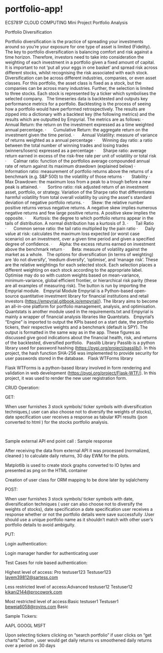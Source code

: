 # portfolio-app!

ECS781P CLOUD COMPUTING 
Mini Project
Portfolio Analysis


Portfolio Diversification

Portfolio diversification is the practice of spreading your investments around so you’re your exposure for one type of asset is limited (Fidelity). The key to portfolio diversification is balancing comfort and risk against a time horizon. Therefore, investors need to take into consideration the weighting of each investment in a portfolio given a fixed amount of capital. It is important to not ‘put all your eggs in one basket’ and spread risk across different stocks, whilst recognising the risk associated with each stock. Diversification can be across different industries, companies, or even asset classes. For this portfolio, the asset class is fixed as a stock, but the companies can be across many industries. Further, the selection is limited to three stocks. Each stock is represented by a ticker which symbolises the selected company. 
 
The timeseries data is backtested and outputs key performance metrics for a portfolio. Backtesting is the process of seeing how a portfolio would have performed retrospectively. The results are zipped into a dictionary with a backtest key (the following metrics) and the results which are outputted by Empyrial. The metrics are as follows: 
·      Annual Return: the return on the investment expressed as a time weighted annual percentage.
·      Cumulative Return: the aggregate return on the investment given the time period. 
·      Annual Volatility: measure of variance of returns weighted as a annual percentage
·      Winning day ratio: a ratio between the total number of winning trades and losing trades (winners/losers) expressed as a percentage
·      Sharpe ratio: average return earned in excess of the risk-free rate per unit of volatility or total risk
·      Calmar ratio: function of the portfolios average compounded annual rate of return against its maximum drawdown (explained below)
·      Information ratio: measurement of portfolio returns above the returns of a benchmark (e.g. S&P 500) to the volatility of those returns
·      Stability
·      Max Drawdown: the maximum loss from a peak to a trough before a new peak is attained.
·      Sortino ratio: risk adjusted return of an investment asset, portfolio, or strategy. Variation of the Sharpe ratio that differentiates harmful volatility from total overall volatility by using the asset's standard deviation of negative portfolio returns.
·      Skew: the relative number positive returns versus negative returns. A negative skew implies numerous negative returns and few large positive returns. A positive skew implies the opposite.
·      Kurtosis: the degree to which portfolio returns appear in the tails of distribution. A normal distribution has a kurtosis of 3.
·      Tail Ratio
·      Common sense ratio: the tail ratio multiplied by the pain ratio
·      Daily value at risk: calculates the maximum loss expected (or worst case scenario) on an investment, over a given time period and given a specified degree of confidence.
·      Alpha: the excess returns earned on investment above the benchmark return
·      Beta: measure of volatility against the market as a whole.
 
The options for diversification (in terms of weighting) are ‘do not diversify’, ‘medium diversify’, ‘optimise’, and ‘manage risk’. These are the relative weightings for each selected stock. Each selection places a different weighting on each stock according to the appropriate label. Optimise may do so with custom weights based on mean-variance, minimum-variance, global efficient frontier, or hierarchical risk parity (these are all examples of measuring risk). The button is run by importing the Empyrial module.
 
Empyrial Module
Empyrial is a Python-based open-source quantitative investment library for financial institutions and retail investors (https://empyrial.gitbook.io/empyrial/). The library aims to become an all-in-one platform for portfolio management, analysis, and optimisation. Quantstats is another module used in the requirements.txt and Empyrial is mainly a wrapper of financial analysis libraries like Quantstats.
 
Empyrial’s “Engine” is imported to output the KPIs based on a start date, the portfolio tickers, their respective weights and a benchmark (default is SPY). The output is formatted in the same way as in the app. These figures as discussed give good indications about the financial health, risk, and returns of the backtested, diversified portfolio.
 
Passlib Library
Passlib is a python library used for password hashing (https://pypi.org/project/passlib/). In this project, the hash function SHA-256 was implemented to provide security for user passwords stored in the database.
 
Flask WTForms library

Flask WTForms is a python-based library involved in form rendering and validation in web development (https://pypi.org/project/Flask-WTF/). In this project, it was used to render the new user registration form.
 



CRUD Operation:

GET:

When user furnishes 3 stock symbols/ ticker symbols with diversification techniques,( user can also choose  not to diversify the weights of stocks), date specification user receives a response as tabular KPI results (json converted to html ) for the stocks portfolio analysis.

 


Sample external API end point call : 
Sample response







After receiving the data from external API it was processed (normalized, cleaned ) to calculate daily returns, 30 day EWM  for the plots. 

Matplotlib is used to create stock graphs converted to IO bytes and presented as png on the HTML container


Creation of user class for ORM mapping to be done later by sqlalchemy 


POST:











































When user furnishes 3 stock symbols/ ticker symbols with date, diversification techniques ( user can also choose  not to diversify the weights of stocks), date specification a date specification user receives a response whether or not the portfolio details were save successfully .User should use a unique portfolio name as it shouldn’t match with other user’s portfolio details to avoid ambiguity.



PUT:






















Login authentication:

Login manager handler for authenticating user 



Test Cases for role based authentication:

Highest level of access: Pro
testuser123
Testuser123
layem39812@sartess.com

Less restricted level of access:Advanced
testuser12
Testuser12
kikani2144@procowork.com

Most restricted level of access:Basic
testuser1
Testuser1
beweja6058@royins.com
Basic


Sample Tickers:

AAPL
GOOGL
MSFT

Upon selecting tickers clicking on “search portfolio” if user clicks on “get charts” button , user would get daily returns vs smoothened daily returns over a period on 30 days

